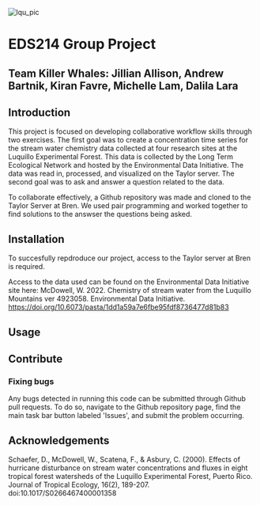 ![lqu_pic](https://user-images.githubusercontent.com/110261671/186731231-61cf93f8-1111-46cd-ae9a-b1dfe6ddbaa6.jpg)

# EDS214 Group Project
## Team Killer Whales: Jillian Allison, Andrew Bartnik, Kiran Favre, Michelle Lam, Dalila Lara


## Introduction
This project is focused on developing collaborative workflow skills through two exercises. The first goal was to create a concentration time series for the stream water chemistry data collected at four research sites at the Luquillo Experimental Forest. This data is collected by the Long Term Ecological Network and hosted by the Environmental Data Initiative. The data was read in, processed, and visualized on the Taylor server. The second goal was to ask and answer a question related to the data. 

To collaborate effectively, a Github repository was made and cloned to the Taylor Server at Bren. We used pair programming and worked together to find solutions to the answser the questions being asked. 


## Installation
To succesfully repdroduce our project, access to the Taylor server at Bren is required. 

Access to the data used can be found on the Environmental Data Initiative site here: McDowell, W. 2022. Chemistry of stream water from the Luquillo Mountains ver 4923058. Environmental Data Initiative. https://doi.org/10.6073/pasta/1dd1a59a7e6fbe95fdf8736477d81b83


## Usage

## Contribute 
### Fixing bugs
Any bugs detected in running this code can be submitted through Github pull requests. To do so, navigate to the Github repository page, find the main task bar button labeled 'Issues', and submit the problem occurring. 




## Acknowledgements

Schaefer, D., McDowell, W., Scatena, F., & Asbury, C. (2000). Effects of hurricane disturbance on stream water concentrations and fluxes in eight tropical forest watersheds of the Luquillo Experimental Forest, Puerto Rico. Journal of Tropical Ecology, 16(2), 189-207. doi:10.1017/S0266467400001358



